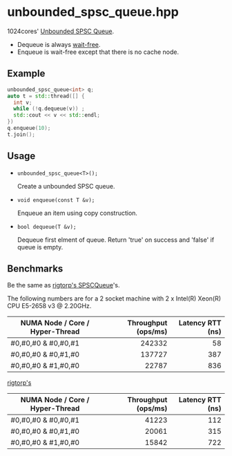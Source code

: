 # unbounded_spsc_queue.hpp
1024cores' [Unbounded SPSC Queue](1).

- Dequeue is always [wait-free](2).
- Enqueue is wait-free except that there is no cache node.

## Example

``` cpp
unbounded_spsc_queue<int> q;
auto t = std::thread([] {
  int v;
  while (!q.dequeue(v)) ;
  std::cout << v << std::endl;
})
q.enqueue(10);
t.join();
```
## Usage

- `unbounded_spsc_queue<T>();`

  Create a unbounded SPSC queue.

- `void enqueue(const T &v);`  

  Enqueue an item using copy construction.
  
- `bool dequeue(T &v);`

  Dequeue first elment of queue. Return 'true' on success and 'false' if queue is empty.
  
## Benchmarks

Be the same as [rigtorp's SPSCQueue][3]'s.

The following numbers are for a 2 socket machine with 2 x Intel(R) Xeon(R) CPU E5-2658 v3 @ 2.20GHz.

| NUMA Node / Core / Hyper-Thread | Throughput (ops/ms) | Latency RTT (ns) |
| ------------------------------- | -------------------:| ----------------:|
| #0,#0,#0 & #0,#0,#1             |              242332 |               58 |
| #0,#0,#0 & #0,#1,#0             |              137727 |              387 |
| #0,#0,#0 & #1,#0,#0             |               22787 |              836 |

[rigtorp's][3]

| NUMA Node / Core / Hyper-Thread | Throughput (ops/ms) | Latency RTT (ns) |
| ------------------------------- | -------------------:| ----------------:|
| #0,#0,#0 & #0,#0,#1             |               41223 |              112 |
| #0,#0,#0 & #0,#1,#0             |               20061 |              315 |
| #0,#0,#0 & #1,#0,#0             |               15842 |              722 |
  
[1]: http://www.1024cores.net/home/lock-free-algorithms/queues/unbounded-spsc-queue
[2]: https://en.wikipedia.org/wiki/Non-blocking_algorithm#Wait-freedom
[3]: https://github.com/rigtorp/SPSCQueue

